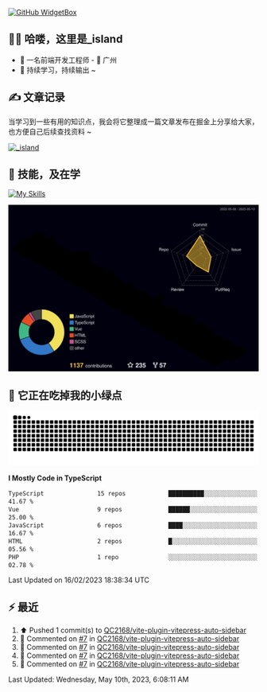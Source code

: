 [![GitHub WidgetBox](https://github-widgetbox.vercel.app/api/profile?username=qc2168&data=followers,repositories,stars,commits)](https://github.com/qc2168/github-widgetbox)

## 🙋‍♂️ 哈喽，这里是_island

- 👦 一名前端开发工程师 - 📍 广州
- 🚀 持续学习，持续输出 ~

## ✍️ 文章记录
当学习到一些有用的知识点，我会将它整理成一篇文章发布在掘金上分享给大家，也方便自己后续查找资料 ~

[![_island](https://lf3-cdn-tos.bytescm.com/obj/static/xitu_juejin_web/e08da34488b114bd4c665ba2fa520a31.svg)
](https://juejin.cn/user/2858385965322935/posts)

## 🚀 技能，及在学

[![My Skills](https://skillicons.dev/icons?i=vite,tailwind,vue,react,electron,webpack,nodejs,php,wasm,python)](https://github.com/qc2168)


![rainbow gif](https://raw.githubusercontent.com/QC2168/QC2168/main/profile-3d-contrib/profile-night-rainbow.svg)




## 🐍 它正在吃掉我的小绿点

![snake gif](https://raw.githubusercontent.com/QC2168/QC2168/77e198e28fb66a14643e4e58f5b713c0cc565cfd/github-contribution-grid-snake-dark.svg)

<!--START_SECTION:waka-->
**I Mostly Code in TypeScript** 

```text
TypeScript               15 repos            ██████████░░░░░░░░░░░░░░░   41.67 % 
Vue                      9 repos             ██████░░░░░░░░░░░░░░░░░░░   25.00 % 
JavaScript               6 repos             ████░░░░░░░░░░░░░░░░░░░░░   16.67 % 
HTML                     2 repos             █░░░░░░░░░░░░░░░░░░░░░░░░   05.56 % 
PHP                      1 repo              ░░░░░░░░░░░░░░░░░░░░░░░░░   02.78 % 

```



 Last Updated on 16/02/2023 18:38:34 UTC
<!--END_SECTION:waka-->


## ⚡ 最近
<!--RECENT_ACTIVITY:start-->
1. ⬆️ Pushed 1 commit(s) to [QC2168/vite-plugin-vitepress-auto-sidebar](https://github.com/QC2168/vite-plugin-vitepress-auto-sidebar)<br>
2. 💬 Commented on [#7](https://github.com/QC2168/vite-plugin-vitepress-auto-sidebar/issues/7#issuecomment-1541392560) in [QC2168/vite-plugin-vitepress-auto-sidebar](https://github.com/QC2168/vite-plugin-vitepress-auto-sidebar)<br>
3. 💬 Commented on [#7](https://github.com/QC2168/vite-plugin-vitepress-auto-sidebar/issues/7#issuecomment-1541390810) in [QC2168/vite-plugin-vitepress-auto-sidebar](https://github.com/QC2168/vite-plugin-vitepress-auto-sidebar)<br>
4. 💬 Commented on [#7](https://github.com/QC2168/vite-plugin-vitepress-auto-sidebar/issues/7#issuecomment-1541390514) in [QC2168/vite-plugin-vitepress-auto-sidebar](https://github.com/QC2168/vite-plugin-vitepress-auto-sidebar)<br>
5. 💬 Commented on [#7](https://github.com/QC2168/vite-plugin-vitepress-auto-sidebar/issues/7#issuecomment-1541338773) in [QC2168/vite-plugin-vitepress-auto-sidebar](https://github.com/QC2168/vite-plugin-vitepress-auto-sidebar)<br>
<!--RECENT_ACTIVITY:end-->

<!--RECENT_ACTIVITY:last_update-->
Last Updated: Wednesday, May 10th, 2023, 6:08:11 AM
<!--RECENT_ACTIVITY:last_update_end-->